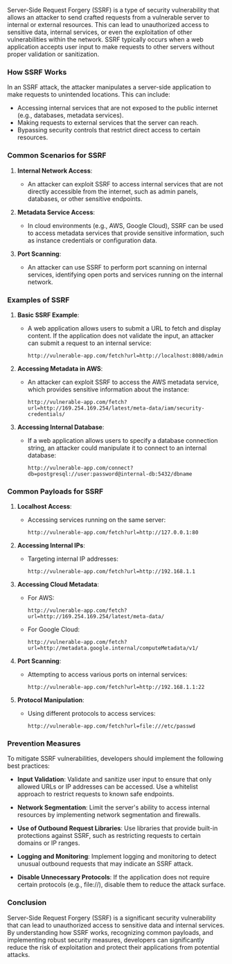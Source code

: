 
Server-Side Request Forgery (SSRF) is a type of security vulnerability that allows an attacker to send crafted requests from a vulnerable server to internal or external resources. This can lead to unauthorized access to sensitive data, internal services, or even the exploitation of other vulnerabilities within the network. SSRF typically occurs when a web application accepts user input to make requests to other servers without proper validation or sanitization.

### How SSRF Works

In an SSRF attack, the attacker manipulates a server-side application to make requests to unintended locations. This can include:

- Accessing internal services that are not exposed to the public internet (e.g., databases, metadata services).
- Making requests to external services that the server can reach.
- Bypassing security controls that restrict direct access to certain resources.

### Common Scenarios for SSRF

1. **Internal Network Access**:
   - An attacker can exploit SSRF to access internal services that are not directly accessible from the internet, such as admin panels, databases, or other sensitive endpoints.

2. **Metadata Service Access**:
   - In cloud environments (e.g., AWS, Google Cloud), SSRF can be used to access metadata services that provide sensitive information, such as instance credentials or configuration data.

3. **Port Scanning**:
   - An attacker can use SSRF to perform port scanning on internal services, identifying open ports and services running on the internal network.

### Examples of SSRF

1. **Basic SSRF Example**:
   - A web application allows users to submit a URL to fetch and display content. If the application does not validate the input, an attacker can submit a request to an internal service:
     ```
     http://vulnerable-app.com/fetch?url=http://localhost:8080/admin
     ```

2. **Accessing Metadata in AWS**:
   - An attacker can exploit SSRF to access the AWS metadata service, which provides sensitive information about the instance:
     ```
     http://vulnerable-app.com/fetch?url=http://169.254.169.254/latest/meta-data/iam/security-credentials/
     ```

3. **Accessing Internal Database**:
   - If a web application allows users to specify a database connection string, an attacker could manipulate it to connect to an internal database:
     ```
     http://vulnerable-app.com/connect?db=postgresql://user:password@internal-db:5432/dbname
     ```

### Common Payloads for SSRF

1. **Localhost Access**:
   - Accessing services running on the same server:
     ```
     http://vulnerable-app.com/fetch?url=http://127.0.0.1:80
     ```

2. **Accessing Internal IPs**:
   - Targeting internal IP addresses:
     ```
     http://vulnerable-app.com/fetch?url=http://192.168.1.1
     ```

3. **Accessing Cloud Metadata**:
   - For AWS:
     ```
     http://vulnerable-app.com/fetch?url=http://169.254.169.254/latest/meta-data/
     ```
   - For Google Cloud:
     ```
     http://vulnerable-app.com/fetch?url=http://metadata.google.internal/computeMetadata/v1/
     ```

4. **Port Scanning**:
   - Attempting to access various ports on internal services:
     ```
     http://vulnerable-app.com/fetch?url=http://192.168.1.1:22
     ```

5. **Protocol Manipulation**:
   - Using different protocols to access services:
     ```
     http://vulnerable-app.com/fetch?url=file:///etc/passwd
     ```

### Prevention Measures

To mitigate SSRF vulnerabilities, developers should implement the following best practices:

- **Input Validation**: Validate and sanitize user input to ensure that only allowed URLs or IP addresses can be accessed. Use a whitelist approach to restrict requests to known safe endpoints.

- **Network Segmentation**: Limit the server's ability to access internal resources by implementing network segmentation and firewalls.

- **Use of Outbound Request Libraries**: Use libraries that provide built-in protections against SSRF, such as restricting requests to certain domains or IP ranges.

- **Logging and Monitoring**: Implement logging and monitoring to detect unusual outbound requests that may indicate an SSRF attack.

- **Disable Unnecessary Protocols**: If the application does not require certain protocols (e.g., file://), disable them to reduce the attack surface.

### Conclusion

Server-Side Request Forgery (SSRF) is a significant security vulnerability that can lead to unauthorized access to sensitive data and internal services. By understanding how SSRF works, recognizing common payloads, and implementing robust security measures, developers can significantly reduce the risk of exploitation and protect their applications from potential attacks.